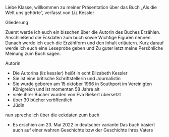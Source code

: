 Liebe Klasse, willkommen zu meiner Präsentation über das Buch 
„Als die Welt uns gehörte“, verfasst von Liz Kessler

Gliederung

Zuerst werde ich euch ein bisschen über die Autorin des Buches
Erzählen. Anschließend die Eckdaten zum buch sowie Wichtige 
Figuren nennen. Danach werde ich euch die Erzählform und den Inhalt
erläutern. Kurz darauf werde ich euch eine Leseprobe geben und 
Zu guter letzt meine Persönliche Meinung zum Buch sagen.

Autorin
- Die Autorina (liz kessler) heißt in echt Elizabeth Kessler
- Sie ist eine britische Schriftstellerin und Journalistin
- Sie wurde geboren am 15 oktober 1966 in Southport im 
Vereinigten Königreich und ist momentan 58 Jahre alt
- viele ihrer Bücher wurden von Eva Riekert übersetzt
- über 30 bücher veröffentlich
-	Jüdin

nun spreche ich über die eckdaten zum buch

-  Es erschien am 23. Mai 2022 in deutscher variante
 Das buch basiert auch  auf einer wahren Geschichte bzw der 
Geschichte ihres Vaters
